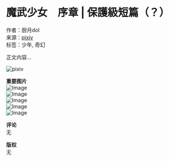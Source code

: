 # 魔武少女　序章 | 保護級短篇（？）

作者：厨月dol  
来源：[pixiv](https://www.pixiv.net/novel/show.php?id=23419534)  
标签：少年, 奇幻  

正文内容...

![pixiv](https://source.pixiv.net/www/js/build/52cb818775291331.svg)  

**重要图片**  
![Image](https://t.co/i/adsct?bci=3&dv=UTC%26en-US%2Cen%26Google%20Inc.%26Linux%20x86_64%26255%26800%26600%264%2624%26800%26600%260%26na&eci=2&event_id=a0c0896e-62c5-4e3c-a82a-e9b0cb159932&events=%5B%5B%22pageview%22%2C%7B%7D%5D%5D&integration=advertiser&p_id=Twitter&p_user_id=0&pl_id=f2d05579-b19f-4a3e-bf09-1cd2ddaa7cb5&tw_document_href=https%3A%2F%2Fwww.pixiv.net%2Fnovel%2Fshow.php%3Fid%3D23419534&tw_iframe_status=0&tw_order_quantity=0&tw_sale_amount=0&txn_id=o3ivh&type=javascript&version=2.3.31)  
![Image](https://analytics.twitter.com/i/adsct?bci=3&dv=UTC%26en-US%2Cen%26Google%20Inc.%26Linux%20x86_64%26255%26800%26600%264%2624%26800%26600%260%26na&eci=2&event_id=a0c0896e-62c5-4e3c-a82a-e9b0cb159932&events=%5B%5B%22pageview%22%2C%7B%7D%5D%5D&integration=advertiser&p_id=Twitter&p_user_id=0&pl_id=f2d05579-b19f-4a3e-bf09-1cd2ddaa7cb5&tw_document_href=https%3A%2F%2Fwww.pixiv.net%2Fnovel%2Fshow.php%3Fid%3D23419534&tw_iframe_status=0&tw_order_quantity=0&tw_sale_amount=0&txn_id=nxdof&type=javascript&version=2.3.31)  
![Image](https://t.co/i/adsct?bci=3&dv=UTC%26en-US%2Cen%26Google%20Inc.%26Linux%20x86_64%26255%26800%26600%264%2624%26800%26600%260%26na&eci=2&event_id=3355f030-8509-47e3-9793-26cb44ac00da&events=%5B%5B%22pageview%22%2C%7B%7D%5D%5D&integration=advertiser&p_id=Twitter&p_user_id=0&pl_id=f2d05579-b19f-4a3e-bf09-1cd2ddaa7cb5&tw_document_href=https%3A%2F%2Fwww.pixiv.net%2Fnovel%2Fshow.php%3Fid%3D23419534&tw_iframe_status=0&tw_order_quantity=0&tw_sale_amount=0&txn_id=nxdof&type=javascript&version=2.3.31)  
![Image](https://analytics.twitter.com/i/adsct?bci=3&dv=UTC%26en-US%2Cen%26Google%20Inc.%26Linux%20x86_64%26255%26800%26600%264%2624%26800%26600%260%26na&eci=2&event_id=3355f030-8509-47e3-9793-26cb44ac00da&events=%5B%5B%22pageview%22%2C%7B%7D%5D%5D&integration=advertiser&p_id=Twitter&p_user_id=0&pl_id=f2d05579-b19f-4a3e-bf09-1cd2ddaa7cb5&tw_document_href=https%3A%2F%2Fwww.pixiv.net%2Fnovel%2Fshow.php%3Fid%3D23419534&tw_iframe_status=0&tw_order_quantity=0&tw_sale_amount=0&txn_id=o78s8&type=javascript&version=2.3.31)  
![Image](https://t.co/i/adsct?bci=3&dv=UTC%26en-US%2Cen%26Google%20Inc.%26Linux%20x86_64%26255%26800%26600%264%2624%26800%26600%260%26na&eci=2&event_id=10004bfa-f925-4ead-9cf7-4fb151a4a160&events=%5B%5B%22pageview%22%2C%7B%7D%5D%5D&integration=advertiser&p_id=Twitter&p_user_id=0&pl_id=f2d05579-b19f-4a3e-bf09-1cd2ddaa7cb5&tw_document_href=https%3A%2F%2Fwww.pixiv.net%2Fnovel%2Fshow.php%3Fid%3D23419534&tw_iframe_status=0&tw_order_quantity=0&tw_sale_amount=0&txn_id=o9pby&type=javascript&version=2.3.31)  

**评论**  
无  

**版权**  
无  
<!-- tcd_original_link https://www.pixiv.net/novel/show.php?id=23419534 -->
